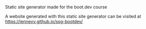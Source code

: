 Static site generator made for the boot.dev course

A website generated with this static site generator can be visited at https://jennevv.github.io/ssg-bootdev/
